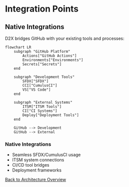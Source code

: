 # Integration Points

## Native Integrations

D2X bridges GitHub with your existing tools and processes:

```mermaid
flowchart LR
    subgraph "GitHub Platform"
        Actions["GitHub Actions"]
        Environments["Environments"]
        Secrets["Secrets"]
    end

    subgraph "Development Tools"
        SFDX["SFDX"]
        CCI["CumulusCI"]
        VS["VS Code"]
    end

    subgraph "External Systems"
        ITSM["ITSM Tools"]
        CI["CI Systems"]
        Deploy["Deployment Tools"]
    end

    GitHub --> Development
    GitHub --> External
```

### Native Integrations

- Seamless SFDX/CumulusCI usage
- ITSM system connections
- CI/CD tool bridges
- Deployment frameworks

[Back to Architecture Overview](./index.md)
